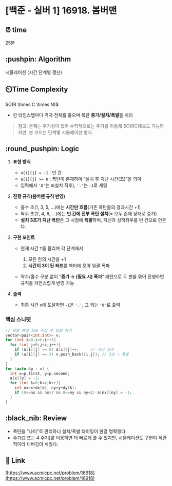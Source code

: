 # \[백준 - 실버 1] 16918. 봄버맨

## ⏰  **time**

25분

## \:pushpin: **Algorithm**

시뮬레이션 (시간 단계별 갱신)

## ⏲️**Time Complexity**

\$O(R \times C \times N)\$

* 한 타임스텝마다 격자 전체를 훑으며 폭탄 **증가/설치/폭발**을 처리

> 참고: 문제는 주기성이 있어 수학적으로는 주기를 이용해 \$O(RC)\$로도 가능하지만, 본 코드는 단계별 시뮬레이션 방식.

## \:round\_pushpin: **Logic**

1. **표현 방식**

   * `a[i][j] = -1` : 빈 칸
   * `a[i][j] >= 0` : 폭탄이 존재하며 “설치 후 지난 시간(초)”을 의미
   * 입력에서 `'O'`는 `0`(설치 직후), `'.'`는 `-1`로 세팅
2. **진행 규칙(봄버맨 규칙 반영)**

   * 홀수 초(1, 3, 5, …)에는 **시간만 흐름**(기존 폭탄들의 경과시간 +1)
   * 짝수 초(2, 4, 6, …)에는 **빈 칸에 전부 폭탄 설치**(= 모두 존재 상태로 증가)
   * **설치 3초가 지난 폭탄**은 그 시점에 **폭발**하며, 자신과 상하좌우를 빈 칸으로 만든다.
3. **구현 포인트**

   * 현재 시간 `T`를 올리며 각 단계에서

     1. 모든 칸의 시간을 +1
     2. **시간이 3이 된 좌표**를 벡터에 모아 일괄 폭파
   * 짝수/홀수 구분 없이 “**증가 → (필요 시) 폭파**” 패턴으로 두 번을 묶어 진행하면 규칙을 자연스럽게 반영 가능
4. **출력**

   * 최종 시간 `n`에 도달하면 `-1`은 `'.'`, 그 외는 `'O'`로 출력

### 핵심 스니펫

```cpp
// 폭발 예정 좌표 수집 후 일괄 처리
vector<pair<int,int>> v;
for (int i=0;i<r;i++){
  for (int j=0;j<c;j++){
    if (a[i][j] >= 0) a[i][j]++;     // 시간 경과
    if (a[i][j] == 3) v.push_back({i,j}); // 3초 → 폭발
  }
}
for (auto &p : v) {
  int x=p.first, y=p.second;
  a[x][y] = -1;
  for (int k=0;k<4;k++){
    int nx=x+dx[k], ny=y+dy[k];
    if (0<=nx && nx<r && 0<=ny && ny<c) a[nx][ny] = -1;
  }
}
```

## \:black\_nib: **Review**

* 폭탄을 “나이”로 관리하니 설치/폭발 타이밍이 한결 명확했다.
* 주기(2 또는 4 주기)를 이용하면 더 빠르게 풀 수 있지만, 시뮬레이션도 구현이 직관적이라 디버깅이 쉬웠다.

## 📡 Link

[https://www.acmicpc.net/problem/16918](https://www.acmicpc.net/problem/16918)
